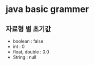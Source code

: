# java basic grammer

## 자료형 별 초기값
- boolean : false
- int : 0
- float, double : 0.0
- String : null
